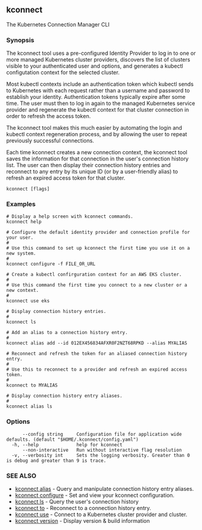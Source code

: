 ## kconnect

The Kubernetes Connection Manager CLI

### Synopsis

The kconnect tool uses a pre-configured Identity Provider to log in to one or
more managed Kubernetes cluster providers, discovers the list of clusters 
visible to your authenticated user and options, and generates a kubectl 
configutation context for the selected cluster.

Most kubectl contexts include an authentication token which kubectl sends to 
Kubernetes with each request rather than a username and password to establish 
your identity.  Authentication tokens typically expire after some time.  The 
user must then to log in again to the managed Kubernetes service provider and 
regenerate the kubectl context for that cluster connection in order to refresh 
the access token.

The kconnect tool makes this much easier by automating the login and kubectl 
context regeneration process, and by allowing the user to repeat previously 
successful connections.

Each time kconnect creates a new connection context, the kconnect tool saves the
information for that connection in the user's connection history list.  The user
can then display their connection history entries and reconnect to any entry by 
its unique ID (or by a user-friendly alias) to refresh an expired access token 
for that cluster.


```
kconnect [flags]
```

### Examples

```
# Display a help screen with kconnect commands.
kconnect help

# Configure the default identity provider and connection profile for your user.
#
# Use this command to set up kconnect the first time you use it on a new system.
#
kconnect configure -f FILE_OR_URL

# Create a kubectl confirguration context for an AWS EKS cluster.
#
# Use this command the first time you connect to a new cluster or a new context.
#
kconnect use eks

# Display connection history entries.
#
kconnect ls

# Add an alias to a connection history entry.
#
kconnect alias add --id 012EX456834AFXR0F2NZT68RPKD --alias MYALIAS

# Reconnect and refresh the token for an aliased connection history entry.
#
# Use this to reconnect to a provider and refresh an expired access token.
#
kconnect to MYALIAS

# Display connection history entry aliases.
#
kconnect alias ls

```

### Options

```
      --config string     Configuration file for application wide defaults. (default "$HOME/.kconnect/config.yaml")
  -h, --help              help for kconnect
      --non-interactive   Run without interactive flag resolution
  -v, --verbosity int     Sets the logging verbosity. Greater than 0 is debug and greater than 9 is trace.
```

### SEE ALSO

* [kconnect alias](alias.md)	 - Query and manipulate connection history entry aliases.
* [kconnect configure](configure.md)	 - Set and view your kconnect configuration.
* [kconnect ls](ls.md)	 - Query the user's connection history
* [kconnect to](to.md)	 - Reconnect to a connection history entry.
* [kconnect use](use.md)	 - Connect to a Kubernetes cluster provider and cluster.
* [kconnect version](version.md)	 - Display version & build information

